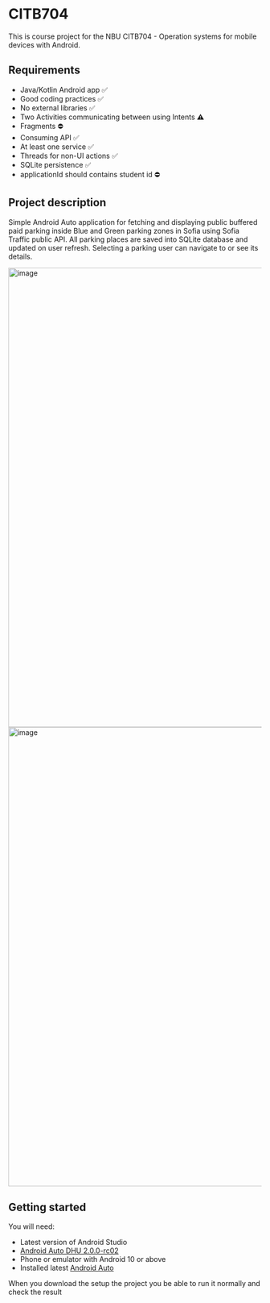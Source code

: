 # CITB704

This is course project for the NBU CITB704 - Operation systems for mobile devices with Android.

## Requirements

- Java/Kotlin Android app ✅
- Good coding practices ✅
- No external libraries ✅
- Two Activities communicating between using Intents ⚠️
- Fragments ⛔️
- Consuming API ✅
- At least one service ✅
- Threads for non-UI actions ✅
- SQLite persistence ✅
- applicationId should contains student id ⛔️

## Project description

Simple Android Auto application for fetching and displaying public buffered paid parking inside 
Blue and Green parking zones in Sofia using Sofia Traffic public API. All parking places are saved
into SQLite database and updated on user refresh. Selecting a parking user can navigate to or see
its details.

<img width="912" alt="image" src="https://user-images.githubusercontent.com/2267270/146090753-726fd584-e7f2-45b6-8dd7-ec755dd22978.png">

<img width="912" alt="image" src="https://user-images.githubusercontent.com/2267270/146090781-28f84317-d29c-4d8f-a35d-b982cc227bb4.png">


## Getting started

You will need:

- Latest version of Android Studio
- [Android Auto DHU 2.0.0-rc02](https://developer.android.com/training/cars/testing#test-auto)
- Phone or emulator with Android 10 or above
- Installed latest [Android Auto](https://www.apkmirror.com/apk/google-inc/android-auto/)

When you download the setup the project you be able to run it normally and check the result

